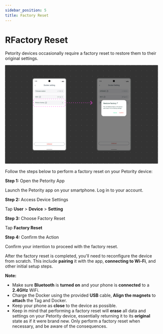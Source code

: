 ```yaml
---
sidebar_position: 5
title: Factory Reset
---
```


# RFactory Reset
Petority devices occasionally require a factory reset to restore them to their original settings.

![Restore factory](/img/restore/Restore-Factory.jpg)

Follow the steps below to perform a factory reset on your Petority device:

**Step 1:** Open the Petority App

Launch the Petority app on your smartphone. Log in to your account.

**Step 2:** Access Device Settings

Tap **User** > **Device** > **Setting**

**Step 3:** Choose Factory Reset

Tap **Factory Reset**

**Step 4:** Confirm the Action

Confirm your intention to proceed with the factory reset.

After the factory reset is completed, you'll need to reconfigure the device from scratch. This include **pairing** it with the app, **connecting to Wi-Fi**, and other initial setup steps.

**Note:**
+ Make sure **Bluetooth** is **turned on** and your phone is **connected** to a **2.4GHz** WiFi.
+ Charge the Docker using the provided **USB** cable, **Align the magnets** to **attach** the Tag and Docker.
+ Keep your phone as **close** to the device as possible.
+ Keep in mind that performing a factory reset will **erase** all data and settings on your Petority device, essentially returning it to its **original** state as if it were brand new. Only perform a factory reset when necessary, and be aware of the consequences.